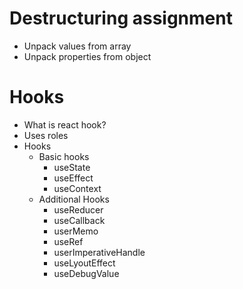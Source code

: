 # Destructuring assignment
 - Unpack values from array
 - Unpack properties from object

 
# Hooks
 - What is react hook?
 - Uses roles
 - Hooks
    * Basic hooks
        - useState
        - useEffect 
        - useContext
    * Additional Hooks
        - useReducer
        - useCallback
        - userMemo
        - useRef
        - userImperativeHandle
        - useLyoutEffect
        - useDebugValue

